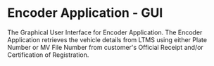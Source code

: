 # Encoder Application - GUI

The Graphical User Interface for Encoder Application.
The Encoder Application retrieves the vehicle details from LTMS using either Plate Number or MV File Number from customer's Official Receipt and/or Certification of Registration.
